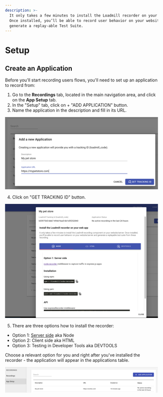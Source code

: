 ```yaml
---
description: >-
  It only takes a few minutes to install the Loadmill recorder on your website.
  Once installed, you’ll be able to record user behavior on your website and
  generate a replay-able Test Suite.
---
```


# Setup

## Create an Application 

Before you'll start recording users flows, you'll need to set up an application to record from:

1. Go to the **Recordings** tab, located in the main navigation area, and click on the **App Setup** tab.
2. In the "Setup" tab, click on + "ADD APPLICATION" button.
3. Name the application in the description and fill in its URL.

![](../.gitbook/assets/screen-shot-2020-12-02-at-17.11.34.png)

  4. Click on "GET TRACKING ID" button.

![](../.gitbook/assets/screen-shot-2020-12-02-at-17.19.03.png)

  5. There are three options how to install the recorder:

* Option 1: [Server side](https://www.npmjs.com/package/@loadmill/node-recorder) aka Node
* Option 2: Client side aka HTML
* Option 3: Testing in Developer Tools aka DEVTOOLS

Choose a relevant option for you and right after you've installed the recorder - the application will appear in the applications table.

![](../.gitbook/assets/screenshot-37-.png)

## 

